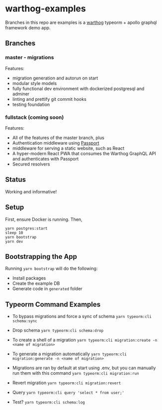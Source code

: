 # warthog-examples

Branches in this repo are examples is a [warthog](https://github.com/goldcaddy77/warthog) typeorm + apollo graphql framework demo app.

## Branches

### master - migrations

Features:
- migration generation and autorun on start
- modular style models
- fully functional dev environment with dockerized postgresql and adminer
- linting and prettify git commit hooks
- testing foundation 

### fullstack (coming soon)

Features:
- All of the features of the master branch, plus
- Authentication middleware using [Passport](https://github.com/jaredhanson/passport)
- middleware for serving a static website, such as React
- A hyper-modern React PWA that consumes the Warthog GraphQL API and authenticates with Passport
- Secured resolvers

## Status

Working and informative!

## Setup

First, ensure Docker is running. Then,

```
yarn postgres:start
sleep 10
yarn bootstrap
yarn dev
```


## Bootstrapping the App

Running `yarn bootstrap` will do the following:

- Install packages
- Create the example DB
- Generate code in `generated` folder


## Typeorm Command Examples

- To bypass migrations and force a sync of schema
`yarn typeorm:cli schema:sync`

- Drop schema
`yarn typeorm:cli schema:drop`

- To create a shell of a migration
`yarn typeorm:cli migration:create -n <name of migration>`

- To generate a migration automatically
`yarn typeorm:cli migration:generate -n <name of migration>`

- Migrations are ran by default at start using .env, but you can manually run them with this command
`yarn typeorm:cli migration:run`

- Revert migration
`yarn typeorm:cli migration:revert`

- Query
`yarn typeorm:cli query 'select * from user;'`

- Test?
`yarn typeorm:cli schema:log`

